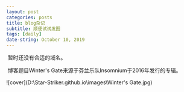 ```yaml
---
layout: post
categories: posts
title: blog杂记
subtitle: 顺便试试发图
tags: [daily]
date-string: October 10, 2019
---
```


​	暂时还没有合适的域名。

​	博客题目Winter's Gate来源于芬兰乐队Insomnium于2016年发行的专辑。

![cover](D:\Star-Striker.github.io\images\Winter's Gate.jpg)

